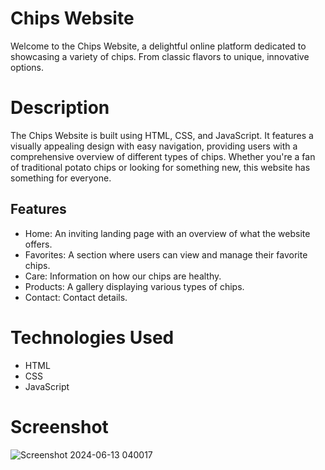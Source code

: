 # Chips Website

Welcome to the Chips Website, a delightful online platform dedicated to showcasing a variety of chips. From classic flavors to unique, innovative options.

# Description
The Chips Website is built using HTML, CSS, and JavaScript. It features a visually appealing design with easy navigation, providing users with a comprehensive overview of different types of chips. Whether you're a fan of traditional potato chips or looking for something new, this website has something for everyone.

## Features

- Home: An inviting landing page with an overview of what the website offers.
- Favorites: A section where users can view and manage their favorite chips.
- Care: Information on how our chips are healthy.
- Products: A gallery displaying various types of chips.
- Contact: Contact details.

# Technologies Used
- HTML
- CSS
- JavaScript

# Screenshot

![Screenshot 2024-06-13 040017](https://github.com/AnmolJaiswal-7/Chips-Website/assets/167762461/eae5e1ea-e153-42d1-a3af-0ef056927fa3)